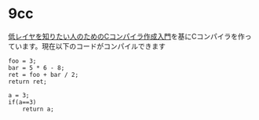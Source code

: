 # 9cc

[低レイヤを知りたい人のためのCコンパイラ作成入門](https://www.sigbus.info/compilerbook)を基にCコンパイラを作っています。現在以下のコードがコンパイルできます

```
foo = 3;
bar = 5 * 6 - 8;
ret = foo + bar / 2;
return ret; 
```

```
a = 3;
if(a==3)
	return a;
```
